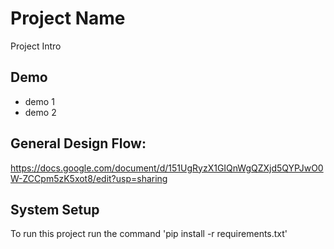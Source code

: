 
# Project Name
Project Intro


## Demo
* demo 1
* demo 2

## General Design Flow:
https://docs.google.com/document/d/151UgRyzX1GIQnWgQZXjd5QYPJwO0W-ZCCpm5zK5xot8/edit?usp=sharing

## System Setup
To run this project run the command 'pip install -r requirements.txt'
